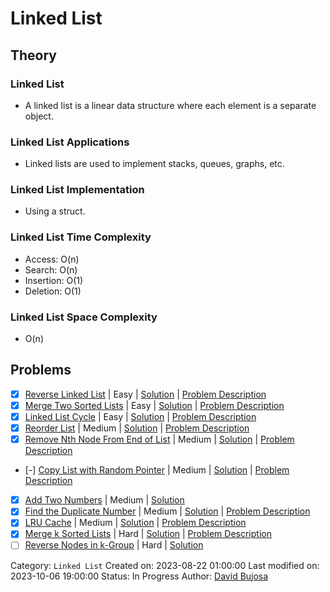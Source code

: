 # Linked List

## Theory

### Linked List

- A linked list is a linear data structure where each element is a separate object.

### Linked List Applications

- Linked lists are used to implement stacks, queues, graphs, etc.

### Linked List Implementation

- Using a struct.

### Linked List Time Complexity

- Access: O(n)
- Search: O(n)
- Insertion: O(1)
- Deletion: O(1)

### Linked List Space Complexity

- O(n)

## Problems

- [x] [Reverse Linked List](https://leetcode.com/problems/reverse-linked-list/) | Easy | [Solution](../../../src/easy/reverse_linked_list.rs) | [Problem Description](../../../src/easy/readme.md#206-reverse-linked-list)
- [x] [Merge Two Sorted Lists](https://leetcode.com/problems/merge-two-sorted-lists/) | Easy | [Solution](../../../src/easy/merge_two_sorted_lists.rs) | [Problem Description](../../../src/easy/readme.md#21-merge-two-sorted-lists)
- [x] [Linked List Cycle](https://leetcode.com/problems/linked-list-cycle/) | Easy | [Solution](../../../src/easy/linked_list_cycle.rs) | [Problem Description](../../../src/easy/readme.md#141-linked-list-cycle)
- [x] [Reorder List](https://leetcode.com/problems/reorder-list/) | Medium | [Solution](../../../src/medium/reorder_list.rs) | [Problem Description](../../../src/medium/readme.md#143-reorder-list)
- [x] [Remove Nth Node From End of List](https://leetcode.com/problems/remove-nth-node-from-end-of-list/) | Medium | [Solution](../../../src/medium/remove_nth_node_from_end_of_list.rs) | [Problem Description](../../../src/medium/readme.md#19-remove-nth-node-from-end-of-list)
- [-] [Copy List with Random Pointer](https://leetcode.com/problems/copy-list-with-random-pointer/) | Medium | [Solution](../../../src/medium/copy_list_with_random_pointer.rs) | [Problem Description](../../../src/medium/readme.md#138-copy-list-with-random-pointer)
- [x] [Add Two Numbers](https://leetcode.com/problems/add-two-numbers/) | Medium | [Solution](../../../src/medium/add_two_numbers.rs)
- [x] [Find the Duplicate Number](https://leetcode.com/problems/find-the-duplicate-number/) | Medium | [Solution](../../../src/medium/find_the_duplicate_number.rs) | [Problem Description](../../../src/medium/readme.md#287-find-the-duplicate-number)
- [x] [LRU Cache](https://leetcode.com/problems/lru-cache/) | Medium | [Solution](../../../src/medium/lru_cache.rs) | [Problem Description](../../../src/medium/readme.md#146-lru-cache)
- [x] [Merge k Sorted Lists](https://leetcode.com/problems/merge-k-sorted-lists/) | Hard | [Solution](../../../src/hard/merge_k_sorted_lists.rs) | [Problem Description](../../../src/hard/readme.md#23-merge-k-sorted-lists)
- [ ] [Reverse Nodes in k-Group](https://leetcode.com/problems/reverse-nodes-in-k-group/) | Hard | [Solution](../../../src/hard/reverse_nodes_in_k_group.rs)

Category: `Linked List`
Created on: 2023-08-22 01:00:00
Last modified on: 2023-10-06 19:00:00
Status: In Progress
Author: [David Bujosa](https://github.com/bujosa)
